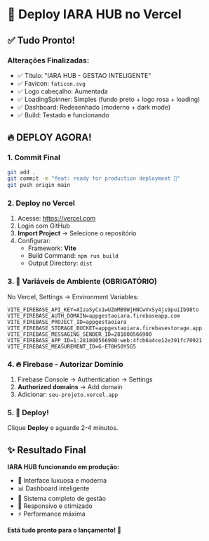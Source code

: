 # 🚀 Deploy IARA HUB no Vercel

## ✅ Tudo Pronto!

### Alterações Finalizadas:
- ✅ Título: "IARA HUB - GESTAO INTELIGENTE"  
- ✅ Favicon: `faticon.svg`
- ✅ Logo cabeçalho: Aumentada
- ✅ LoadingSpinner: Simples (fundo preto + logo rosa + loading)
- ✅ Dashboard: Redesenhado (moderno + dark mode)
- ✅ Build: Testado e funcionando

## 🔥 DEPLOY AGORA!

### 1. Commit Final
```bash
git add .
git commit -m "feat: ready for production deployment 🚀"
git push origin main
```

### 2. Deploy no Vercel
1. Acesse: https://vercel.com
2. Login com GitHub
3. **Import Project** → Selecione o repositório
4. Configurar:
   - Framework: **Vite**
   - Build Command: `npm run build`
   - Output Directory: `dist`

### 3. 🔑 Variáveis de Ambiente (OBRIGATÓRIO)
No Vercel, Settings → Environment Variables:

```
VITE_FIREBASE_API_KEY=AIzaSyCx1wUZmMB9WjHNCwVxSy4js9puiIb98to
VITE_FIREBASE_AUTH_DOMAIN=appgestaoiara.firebaseapp.com
VITE_FIREBASE_PROJECT_ID=appgestaoiara
VITE_FIREBASE_STORAGE_BUCKET=appgestaoiara.firebasestorage.app
VITE_FIREBASE_MESSAGING_SENDER_ID=281800566900
VITE_FIREBASE_APP_ID=1:281800566900:web:4fcb6a4ce12e391fc70921
VITE_FIREBASE_MEASUREMENT_ID=G-ET0H50Y5G5
```

### 4. 🔥 Firebase - Autorizar Domínio
1. Firebase Console → Authentication → Settings
2. **Authorized domains** → Add domain
3. Adicionar: `seu-projeto.vercel.app`

### 5. 🚀 Deploy!
Clique **Deploy** e aguarde 2-4 minutos.

## ✨ Resultado Final

**IARA HUB funcionando em produção:**
- 🎨 Interface luxuosa e moderna
- 📊 Dashboard inteligente
- 🔐 Sistema completo de gestão
- 📱 Responsivo e otimizado
- ⚡ Performance máxima

**Está tudo pronto para o lançamento! 🎉** 